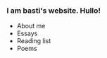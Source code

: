 ### I am basti's website. Hullo!

<ul>
    <li>About me</li>
    <li>Essays</li>
    <li>Reading list</li>
    <li>Poems</li>
</ul>